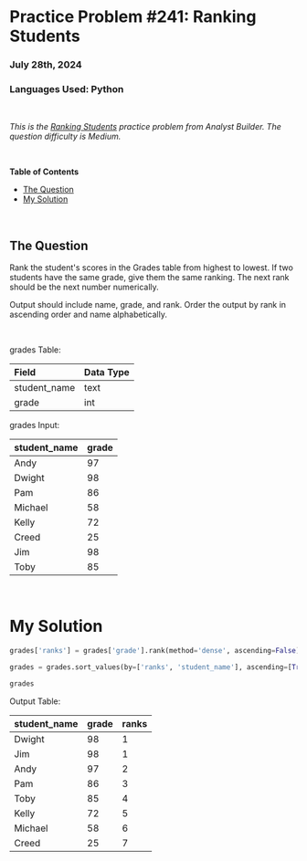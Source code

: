 # **Practice Problem #241: Ranking Students**
### July 28th, 2024
### Languages Used: Python

<br>

*This is the [Ranking Students](https://www.analystbuilder.com/questions/ranking-students-oiUWe) practice problem from Analyst Builder. The question difficulty is Medium.*

<br>

**Table of Contents**

-   [The Question](#the-question)
-   [My Solution](#my-solution)
  
<br>

## The Question

Rank the student's scores in the Grades table from highest to lowest. If two students have the same grade, give them the same ranking. The next rank should be the next number numerically.

Output should include name, grade, and rank. Order the output by rank in ascending order and name alphabetically.

<br>

grades Table:

| Field        | Data Type |
| :----------- | :-------- |
| student_name | text      |
| grade        | int       |

grades Input:

| student_name | grade |
| :----------- | :---- |
| Andy         | 97    |
| Dwight       | 98    |
| Pam          | 86    |
| Michael      | 58    |
| Kelly        | 72    |
| Creed        | 25    |
| Jim          | 98    |
| Toby         | 85    |

<br>

# My Solution

``` Python
grades['ranks'] = grades['grade'].rank(method='dense', ascending=False)

grades = grades.sort_values(by=['ranks', 'student_name'], ascending=[True, True])

grades
```

Output Table:

| student_name | grade | ranks |
| :----------- | :---- | :---- |
| Dwight       | 98    | 1     |
| Jim          | 98    | 1     |
| Andy         | 97    | 2     |
| Pam          | 86    | 3     |
| Toby         | 85    | 4     |
| Kelly        | 72    | 5     |
| Michael      | 58    | 6     |
| Creed        | 25    | 7     |
